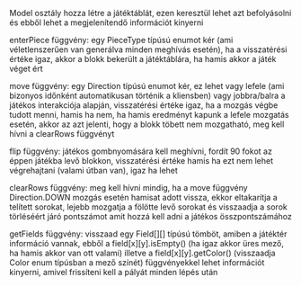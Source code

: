 Model osztály hozza létre a játéktáblát, ezen keresztül lehet azt befolyásolni és ebből lehet a megjelenítendő információt kinyerni

enterPiece függvény: egy PieceType típúsú enumot kér (ami véletlenszerűen van generálva minden meghívás esetén), ha a visszatérési értéke igaz, akkor a blokk bekerült a játéktáblára, ha hamis akkor a játék véget ért

move függvény: egy Direction típúsú enumot kér, ez lehet vagy lefele (ami bizonyos időnként automatikusan történik a kliensben) vagy jobbra/balra a játékos interakciója alapján, visszatérési értéke igaz, ha a mozgás végbe tudott menni, hamis ha nem, ha hamis eredményt kapunk a lefele mozgatás esetén, akkor az azt jelenti, hogy a blokk töbett nem mozgatható, meg kell hívni a clearRows függvényt

flip függvény: játékos gombnyomására kell meghívni, fordít 90 fokot az éppen játékba levő blokkon, visszatérési értéke hamis ha ezt nem lehet végrehajtani (valami útban van), igaz ha lehet

clearRows függvény: meg kell hívni mindig, ha a move függvény Direction.DOWN mozgás esetén hamisat adott vissza, ekkor eltakarítja a telített sorokat, lejebb mozgatja a fölötte levő sorokat és visszaadja a sorok törléséért járó pontszámot amit hozzá kell adni a játékos összpontszámához

getFields függvény: visszaad egy Field[][] típúsú tömböt, amiben a játéktér információ vannak, ebből a field[x][y].isEmpty() (ha igaz akkor üres mező, ha hamis akkor van ott valami) illetve a field[x][y].getColor() (visszaadja Color enum típúsban a mező színét) függvényekkel lehet információt kinyerni, amivel frissíteni kell a pályát minden lépés után